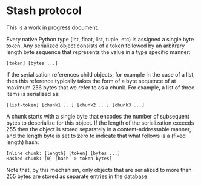 # Stash protocol

This is a work in progress document.

Every native Python type (int, float, list, tuple, etc) is assigned a single
byte token. Any serialized object consists of a token followed by an arbitrary
length byte sequence that represents the value in a type specific manner:

    [token] [bytes ...]

If the serialisation references child objects, for example in the case of a
list, then this reference typically takes the form of a byte sequence of at
maximum 256 bytes that we refer to as a chunk. For example, a list of three
items is serialized as:

    [list-token] [chunk1 ...] [chunk2 ...] [chunk3 ...]

A chunk starts with a single byte that encodes the number of subsequent bytes
to deserialize for this object. If the length of the serialization exceeds 255
then the object is stored separately in a content-addressable manner, and the
length byte is set to zero to indicate that what follows is a (fixed length)
hash:

    Inline chunk: [length] [token] [bytes ...]
    Hashed chunk: [0] [hash -> token bytes]

Note that, by this mechanism, only objects that are serialized to more than 255
bytes are stored as separate entries in the database.
